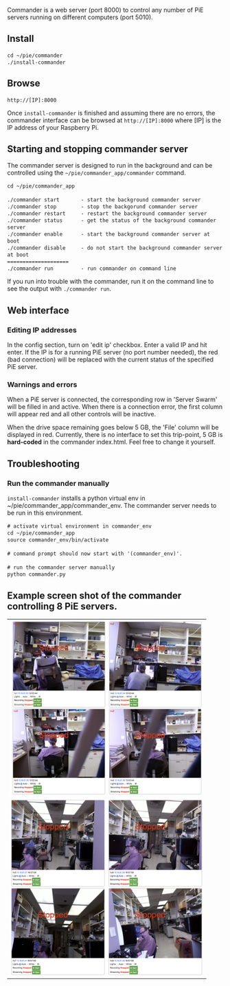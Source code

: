 Commander is a web server (port 8000) to control any number of PiE servers running on different computers (port 5010).

## Install

	cd ~/pie/commander
	./install-commander


## Browse

	http://[IP]:8000

Once `install-commander` is finished and assuming there are no errors, the commander interface can be browsed at `http://[IP]:8000` where [IP] is the IP address of your Raspberry Pi.

## Starting and stopping commander server

The commander server is designed to run in the background and can be controlled using the `~/pie/commander_app/commander` command.

	cd ~/pie/commander_app

	./commander start       - start the background commander server
	./commander stop        - stop the backgorund commander server
	./commander restart     - restart the background commander server
	./commander status      - get the status of the background commander server
	./commander enable      - start the background commander server at boot
	./commander disable     - do not start the background commander server at boot
	====================
	./commander run         - run commander on command line

If you run into trouble with the commander, run it on the command line to see the output with `./commander run`.
		
## Web interface

### Editing IP addresses

In the config section, turn on 'edit ip' checkbox. Enter a valid IP and hit enter. If the IP is for a running PiE server (no port number needed), the red (bad connection) will be replaced with the current status of the specified PiE server.

### Warnings and errors

When a PiE server is connected, the corresponding row in 'Server Swarm' will be filled in and active. When there is a connection error, the first column will appear red and all other controls will be inactive.

When the drive space remaining goes below 5 GB, the 'File' column will be displayed in red. Currently, there is no interface to set this trip-point, 5 GB is  **hard-coded** in the commander index.html. Feel free to change it yourself.

## Troubleshooting

### Run the commander manually

`install-commander` installs a python virtual env in ~/pie/commander_app/commander_env. The commander server needs to be run in this environment.

```
# activate virtual environment in commander_env
cd ~/pie/commander_app
source commander_env/bin/activate

# command prompt should now start with '(commander_env)'.

# run the commander server manually
python commander.py
```


## Example screen shot of the commander controlling 8 PiE servers.

<table>
<tr><td>
<IMG SRC="../img/video-wall-screenshot-1.png" width="450">
</td></tr>
<tr><td>
<IMG SRC="../img/video-wall-screenshot-2.png" width="450">
</td></tr>
</table>

